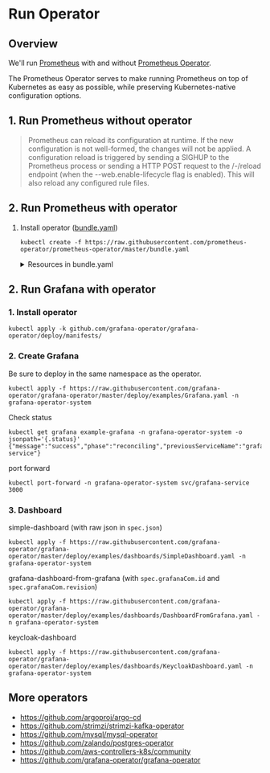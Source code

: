 # Run Operator

## Overview

We'll run [Prometheus](https://prometheus.io/) with and without [Prometheus Operator](https://github.com/prometheus-operator/prometheus-operator).

The Prometheus Operator serves to make running Prometheus on top of Kubernetes as easy as possible, while preserving Kubernetes-native configuration options.

## 1. Run Prometheus without operator

> Prometheus can reload its configuration at runtime. If the new configuration is not well-formed, the changes will not be applied. A configuration reload is triggered by sending a SIGHUP to the Prometheus process or sending a HTTP POST request to the /-/reload endpoint (when the --web.enable-lifecycle flag is enabled). This will also reload any configured rule files.

## 2. Run Prometheus with operator

1. Install operator ([bundle.yaml](https://github.com/prometheus-operator/prometheus-operator/blob/main/bundle.yaml))
    ```
    kubectl create -f https://raw.githubusercontent.com/prometheus-operator/prometheus-operator/master/bundle.yaml
    ```

    <details><summary>Resources in bundle.yaml</summary>

    1. Custom Resource Definitions:
        1. `AlertmanagerConfig`
        1. `Alertmanager`
        1. `PodMonitor`
        1. `Probe`
        1. `Prometheus`
        1. `PrometheusRule`
        1. `ServiceMonitor`
        1. `ThanosRuler`
    1. `ClusterRoleBinding`: `prometheus-operator`
    1. `ClusterRole`: `prometheus-operator`
    1. `Deployment`: `prometheus-operator`
    1. `ServiceAccount`: `prometheus-operator`
    1. `Service`: `prometheus-operator`

    </details>

## 2. Run Grafana with operator

### 1. Install operator

```
kubectl apply -k github.com/grafana-operator/grafana-operator/deploy/manifests/
```

### 2. Create Grafana

Be sure to deploy in the same namespace as the operator.

```
kubectl apply -f https://raw.githubusercontent.com/grafana-operator/grafana-operator/master/deploy/examples/Grafana.yaml -n grafana-operator-system
```

Check status
```
kubectl get grafana example-grafana -n grafana-operator-system -o jsonpath='{.status}'
{"message":"success","phase":"reconciling","previousServiceName":"grafana-service"}
```

port forward

```
kubectl port-forward -n grafana-operator-system svc/grafana-service 3000
```

### 3. Dashboard

simple-dashboard (with raw json in `spec.json`)

```
kubectl apply -f https://raw.githubusercontent.com/grafana-operator/grafana-operator/master/deploy/examples/dashboards/SimpleDashboard.yaml -n grafana-operator-system
```

grafana-dashboard-from-grafana (with `spec.grafanaCom.id` and `spec.grafanaCom.revision`)

```
kubectl apply -f https://raw.githubusercontent.com/grafana-operator/grafana-operator/master/deploy/examples/dashboards/DashboardFromGrafana.yaml -n grafana-operator-system
```

keycloak-dashboard

```
kubectl apply -f https://raw.githubusercontent.com/grafana-operator/grafana-operator/master/deploy/examples/dashboards/KeycloakDashboard.yaml -n grafana-operator-system
```

## More operators

- https://github.com/argoproj/argo-cd
- https://github.com/strimzi/strimzi-kafka-operator
- https://github.com/mysql/mysql-operator
- https://github.com/zalando/postgres-operator
- https://github.com/aws-controllers-k8s/community
- https://github.com/grafana-operator/grafana-operator
